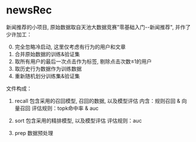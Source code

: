 # newsRec

新闻推荐的小项目, 原始数据取自天池大数据竞赛"零基础入门--新闻推荐", 并作了少许加工：

0. 完全忽略冷启动, 这里仅考虑有行为的用户和文章
1. 合并原始数据的训练&验证集
2. 取所有用户的最后一次点击作为标签, 剔除点击次数≤1的用户
3. 取历史行为数据作为训练数据
4. 重新随机划分训练集&验证集

文件构成：
1. recall
    包含采用的召回模型, 召回的数据, 以及模型评估
    内含：规则召回 & 向量召回
    评估规则：topk命中率 & auc

2. sort
    包含采用的精排模型, 以及模型评估
    评估规则：auc

3. prep
    数据预处理
